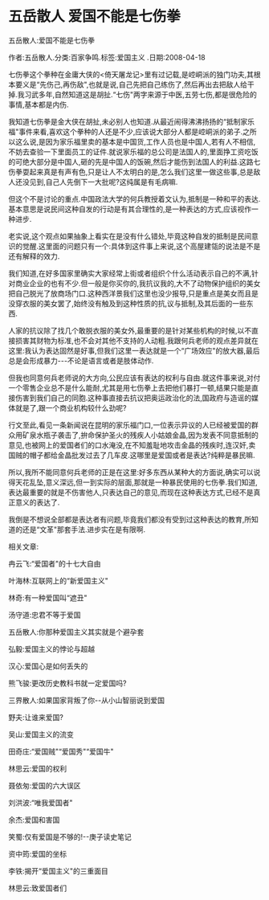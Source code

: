 # 五岳散人  爱国不能是七伤拳

五岳散人:爱国不能是七伤拳

作者:五岳散人.分类:百家争鸣.标签:爱国主义 .日期:2008-04-18

七伤拳这个拳种在金庸大侠的<倚天屠龙记>里有过记载,是崆峒派的独门功夫,其根本要义是“先伤己,再伤敌",也就是说,自己先把自己练伤了,然后再出去把敌人给干掉.我习武多年,自然知道这是胡扯.“七伤"两字来源于中医,五劳七伤,都是很危险的事情,基本都是内伤.

我知道七伤拳是金大侠在胡扯,未必别人也知道.从最近闹得沸沸扬扬的“抵制家乐福"事件来看,喜欢这个拳种的人还是不少,应该说大部分人都是崆峒派的弟子.之所以这么说,是因为家乐福里卖的基本是中国货,工作人员也是中国人,若有人不相信,不妨去查验一下里面员工的证件.就说家乐福的总公司是法国人的,里面挣工资吃饭的可绝大部分是中国人,砸的先是中国人的饭碗,然后才能伤到法国人的利益.这路七伤拳耍起来真是有声有色,只是让人不太明白的是,怎么我们这里一做这些事,总是敌人还没见到,自己人先倒下一大批呢?这纯属是有毛病嘛.

但这个不是讨论的重点.中国政法大学的何兵教授着文认为,抵制是一种和平的表达.基本意思是说民间这种自发的行动是有其合理性的,是一种表达的方式,应该视作一种进步.

老实说,这个观点如果抽象上看实在是没有什么错处,毕竟这种自发的抵制是民间意识的觉醒.这里面的问题只有一个:具体到这件事上来说,这个高屋建瓴的说法是不是还有解释的效力.

我们知道,在好多国家里确实大家经常上街或者组织个什么活动表示自己的不满,针对商业企业的也有不少.但一般是你买你的,我抗议我的,大不了动物保护组织的美女把自己脱光了放商场门口.这种西洋景我们这里也没少报导,只是重点是美女而且是没穿衣服的美女罢了,始终没有触及到这种性质的抗,议与抵制,及其后面的一些东西.

人家的抗议除了找几个敢脱衣服的美女外,最重要的是针对某些机构的时候,以不直接损害其财物为标准,也不会对其他不支持的人动粗.我跟何兵老师的观点差异就在这里:我认为表达固然是好事,但我们这里一表达就是一个“广场效应"的放大器,最后总是会形成暴力---不论是语言或者是肢体动作.

但我也同意何兵老师说的大方向,公民应该有表达的权利与自由.就这件事来说,对付一个零售企业总不是什么能耐,尤其是用七伤拳上去把他们暴打一顿,结果只能是直接伤害到我们自己的同胞.这种事直接去抗议把奥运政治化的法,国政府与造谣的媒体就是了,跟一个商业机构较什么劲呢?

行文至此,看见一条新闻说在昆明的家乐福门口,一位表示异议的人已经被爱国的群众用矿泉水瓶子袭击了,拚命保护圣火的残疾人小姑娘金晶,因为发表不同意抵制的意见,也被网上的爱国者们的口水淹没,在不知羞耻地攻击金晶的残疾时,连汉奸,卖国贼的帽子都给金晶批发过去了几车皮.这哪里是爱国或者是表达?纯粹是暴民嘛.

所以,我所不能同意何兵老师的正是在这里:好多东西从某种大的方面说,确实可以说得天花乱坠,意义深远,但一到实际的层面,那就是一种暴民使用的七伤拳.我们知道,表达最重要的就是不伤害他人,只表达自己的意见,而现在这种表达方式,已经不是真正意义的表达了.

我倒是不想说全部都是表达者有问题,毕竟我们都没有受到过这种表达的教育,所知道的还是“文革"那套手法.进步实在是有限啊.



相关文章:

冉云飞:“爱国者"的十七大自由

叶海林:互联网上的“新爱国主义"

林奇:有一种爱国叫“遮丑"

汤守道:忠君不等于爱国

五岳散人:你那种爱国主义其实就是个避孕套

弘毅:爱国主义的悖论与超越

汉心:爱国心是如何丢失的

熊飞骏:更改历史教科书就一定爱国吗?

三界散人:如果国家背叛了你--从小山智丽说到爱国

野夫:让谁来爱国?

吴山:爱国主义的流变

田奇庄:“爱国贼"“爱国秀"“爱国牛"

林思云:爱国的权利

聂依匆:爱国的六大误区

刘洪波:“唯我爱国者"

余杰:爱国和害国

笑蜀:仅有爱国是不够的!--庚子读史笔记

资中筠:爱国的坐标

李铁:揭开“爱国主义"的三重面目

林思云:致爱国者们